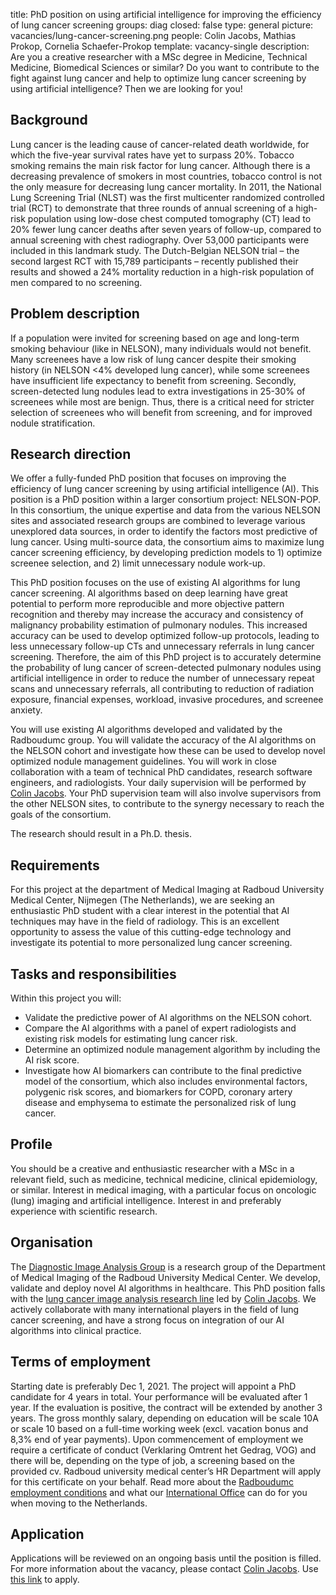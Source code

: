 title: PhD position on using artificial intelligence for improving the efficiency of lung cancer screening
groups: diag
closed: false
type: general 
picture: vacancies/lung-cancer-screening.png
people: Colin Jacobs, Mathias Prokop, Cornelia Schaefer-Prokop
template: vacancy-single
description: Are you a creative researcher with a MSc degree in Medicine, Technical Medicine, Biomedical Sciences or similar? Do you want to contribute to the fight against lung cancer and help to optimize lung cancer screening by using artificial intelligence? Then we are looking for you!

## Background
Lung cancer is the leading cause of cancer-related death worldwide, for which the five-year survival rates have yet to surpass 20%. Tobacco smoking remains the main risk factor for lung cancer. Although there is a decreasing prevalence of smokers in most countries, tobacco control is not the only measure for decreasing lung cancer mortality. In 2011, the National Lung Screening Trial (NLST) was the first multicenter randomized controlled trial (RCT) to demonstrate that three rounds of annual screening of a high-risk population using low-dose chest computed tomography (CT) lead to 20% fewer lung cancer deaths after seven years of follow-up, compared to annual screening with chest radiography. Over 53,000 participants were included in this landmark study. The Dutch-Belgian NELSON trial – the second largest RCT with 15,789 participants – recently published their results and showed a 24% mortality reduction in a high-risk population of men compared to no screening.

## Problem description
If a population were invited for screening based on age and long-term smoking behaviour (like in NELSON), many individuals would not benefit. Many screenees have a low risk of lung cancer despite their smoking history (in NELSON <4% developed lung cancer), while some screenees have insufficient life expectancy to benefit from screening. Secondly, screen-detected lung nodules lead to extra investigations in 25-30% of screenees while most are benign. Thus, there is a critical need for stricter selection of screenees who will benefit from screening, and for improved nodule stratification. 

## Research direction
We offer a fully-funded PhD position that focuses on improving the efficiency of lung cancer screening by using artificial intelligence (AI). This position is a PhD position within a larger consortium project: NELSON-POP. In this consortium, the unique expertise and data from the various NELSON sites and associated research groups are combined to leverage various unexplored data sources, in order to identify the factors most predictive of lung cancer. Using multi-source data, the consortium aims to maximize lung cancer screening efficiency, by developing prediction models to 1) optimize screenee selection, and 2) limit unnecessary nodule work-up.

This PhD position focuses on the use of existing AI algorithms for lung cancer screening. AI algorithms based on deep learning have great potential to perform more reproducible and more objective pattern recognition and thereby may increase the accuracy and consistency of malignancy probability estimation of pulmonary nodules. This increased accuracy can be used to develop optimized follow-up protocols, leading to less unnecessary follow-up CTs and unnecessary referrals in lung cancer screening. Therefore, the aim of this PhD project is to accurately determine the probability of lung cancer of screen-detected pulmonary nodules using artificial intelligence in order to reduce the number of unnecessary repeat scans and unnecessary referrals, all contributing to reduction of radiation exposure, financial expenses, workload, invasive procedures, and screenee anxiety. 

You will use existing AI algorithms developed and validated by the Radboudumc group. You will validate the accuracy of the AI algorithms on the NELSON cohort and investigate how these can be used to develop novel optimized nodule management guidelines. You will work in close collaboration with a team of technical PhD candidates, research software engineers, and radiologists. Your daily supervision will be performed by [Colin Jacobs](https://www.diagnijmegen.nl/people/colin-jacobs/). Your PhD supervision team will also involve supervisors from the other NELSON sites, to contribute to the synergy necessary to reach the goals of the consortium.

The research should result in a Ph.D. thesis.

## Requirements
For this project at the department of Medical Imaging at Radboud University Medical Center, Nijmegen (The Netherlands), we are seeking an enthusiastic PhD student with a clear interest in the potential that AI techniques may have in the field of radiology. This is an excellent opportunity to assess the value of this cutting-edge technology and investigate its potential to more personalized lung cancer screening.

## Tasks and responsibilities
Within this project you will:

* Validate the predictive power of AI algorithms on the NELSON cohort.
* Compare the AI algorithms with a panel of expert radiologists and existing risk models for estimating lung cancer risk.
* Determine an optimized nodule management algorithm by including the AI risk score.
* Investigate how AI biomarkers can contribute to the final predictive model of the consortium, which also includes environmental factors, polygenic risk scores, and biomarkers for COPD, coronary artery disease and emphysema to estimate the personalized risk of lung cancer.

## Profile
You should be a creative and enthusiastic researcher with a MSc in a relevant field, such as medicine, technical medicine, clinical epidemiology, or similar.
Interest in medical imaging, with a particular focus on oncologic (lung) imaging and artificial intelligence. Interest in and preferably experience with scientific research. 

## Organisation
The [Diagnostic Image Analysis Group](http://www.diagnijmegen.nl ) is a research group of the Department of Medical Imaging of the Radboud University Medical Center.  We develop, validate and deploy novel AI algorithms in healthcare. This PhD position falls with the [lung cancer image analysis research line](https://www.diagnijmegen.nl/research/lung-cancer-image-analysis/) led by [Colin Jacobs](https://www.diagnijmegen.nl/people/colin-jacobs/). We actively collaborate with many international players in the field of lung cancer screening, and have a strong focus on integration of our AI algorithms into clinical practice.

## Terms of employment
Starting date is preferably Dec 1, 2021.
The project will appoint a PhD candidate for 4 years in total. Your performance will be evaluated after 1 year. If the evaluation is positive, the contract will be extended by another 3 years.
The gross monthly salary, depending on education will be scale 10A or scale 10 based on a full-time working week (excl. vacation bonus and 8,3% end of year payments). 
Upon commencement of employment we require a certificate of conduct (Verklaring Omtrent het Gedrag, VOG) and there will be, depending on the type of job, a screening based on the provided cv. Radboud university medical center’s HR Department will apply for this certificate on your behalf.
Read more about the [Radboudumc employment conditions](http://www.radboudumc.nl/en/working-at/terms-and-conditions) and what our [International Office](https://www.radboudumc.nl/en/working-at/international-office) can do for you when moving to the Netherlands.

## Application
Applications will be reviewed on an ongoing basis until the position is filled.
For more information about the vacancy, please contact [Colin Jacobs](https://www.diagnijmegen.nl/people/colin-jacobs/). Use [this link](https://www.radboudumc.nl/en/vacancies/105901-phd-candidate-using-artificial-intelligence-for-improving-the-efficiency-of-lung-cancer-scree) to apply.
